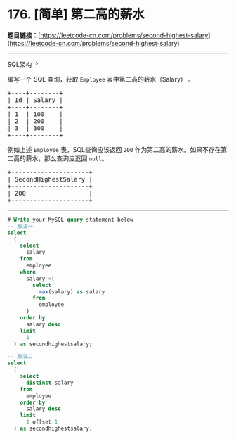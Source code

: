 # 176. [简单] 第二高的薪水

**题目链接：**[https://leetcode-cn.com/problems/second-highest-salary](https://leetcode-cn.com/problems/second-highest-salary)

---

<div class="content__1Y2H">
 <div class="sql-schema-wrapper__1jqS">
  <a class="sql-schema-link__1VAC">SQL架构
   <svg viewbox="0 0 24 24" width="1em" height="1em" class="css-1lc17o4-icon">
    <path fill-rule="evenodd" d="M10 6L8.59 7.41 13.17 12l-4.58 4.59L10 18l6-6z"></path>
   </svg></a>
 </div>
 <div class="notranslate">
  <p>编写一个 SQL 查询，获取 <code>Employee</code>&nbsp;表中第二高的薪水（Salary）&nbsp;。</p> 
  <pre class="language-text">+----+--------+
| Id | Salary |
+----+--------+
| 1  | 100    |
| 2  | 200    |
| 3  | 300    |
+----+--------+
</pre> 
  <p>例如上述&nbsp;<code>Employee</code>&nbsp;表，SQL查询应该返回&nbsp;<code>200</code> 作为第二高的薪水。如果不存在第二高的薪水，那么查询应返回 <code>null</code>。</p> 
  <pre class="language-text">+---------------------+
| SecondHighestSalary |
+---------------------+
| 200                 |
+---------------------+
</pre> 
 </div>
</div>

---

```sql
# Write your MySQL query statement below
-- 解法一
select
  (
    select
      salary
    from
      employee
    where
      salary <(
        select
          max(salary) as salary
        from
          employee
      )
    order by
      salary desc
    limit
      1
  ) as secondhighestsalary;

-- 解法二
select
  (
    select
      distinct salary
    from
      employee
    order by
      salary desc
    limit
      1 offset 1
  ) as secondhighestsalary;
```
